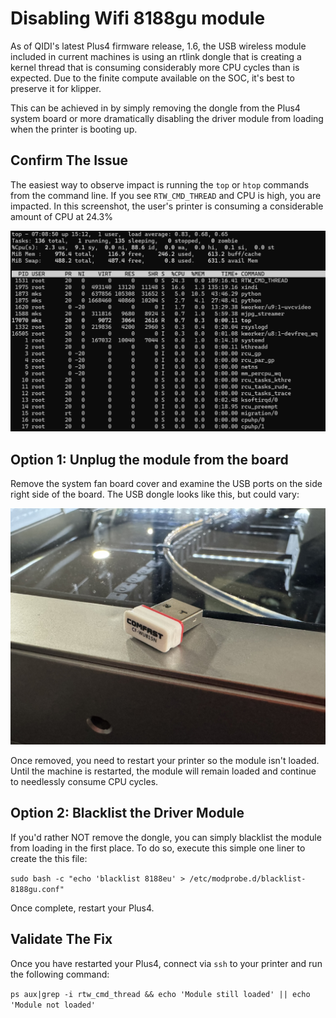 # Disabling Wifi 8188gu module
As of QIDI's latest Plus4 firmware release, 1.6, the USB wireless module included 
in current machines is using an rtlink dongle that is creating a kernel thread that
is consuming considerably more CPU cycles than is expected. Due to the finite 
compute available on the SOC, it's best to preserve it for klipper. 

This can be achieved in by simply removing the dongle from the Plus4 system board or
more dramatically disabling the driver module from loading when the printer is
booting up. 

## Confirm The Issue
The easiest way to observe impact is running the `top` or `htop` commands from
the command line. If you see `RTW_CMD_THREAD` and CPU is high, you are impacted. In this screenshot, the user's printer is consuming a considerable amount of CPU at 24.3%

![](htop.png)

## Option 1: Unplug the module from the board
Remove the system fan board cover and examine the USB ports on the side right side of
the board. The USB dongle looks like this, but could vary:

![](IMG_5262.JPEG)

Once removed, you need to restart your printer so the module isn't loaded. Until the
machine is restarted, the module will remain loaded and continue to needlessly consume
CPU cycles.

## Option 2: Blacklist the Driver Module
If you'd rather NOT remove the dongle, you can simply blacklist the module from loading
in the first place. To do so, execute this simple one liner to create the this file:

`sudo bash -c "echo 'blacklist 8188eu' > /etc/modprobe.d/blacklist-8188gu.conf"`

Once complete, restart your Plus4.

## Validate The Fix
Once you have restarted your Plus4, connect via `ssh` to your printer and run the following command:

`ps aux|grep -i rtw_cmd_thread && echo 'Module still loaded' || echo 'Module not loaded'`

